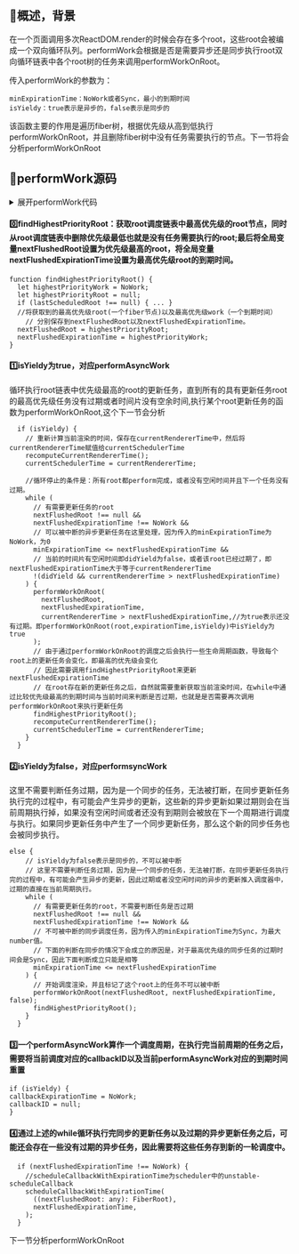 ##  🌳概述，背景  
在一个页面调用多次ReactDOM.render的时候会存在多个root，这些root会被编成一个双向循环队列。performWork会根据是否是需要异步还是同步执行root双向循环链表中各个root树的任务来调用performWorkOnRoot。

传入performWork的参数为：
```
minExpirationTime：NoWork或者Sync，最小的到期时间
isYieldy：true表示是异步的，false表示是同步的
```

该函数主要的作用是遍历fiber树，根据优先级从高到低执行performWorkOnRoot，并且删除fiber树中没有任务需要执行的节点。下一节将会分析performWorkOnRoot


## 🌳performWork源码  
<details>
<summary>展开performWork代码</summary>

```
function performWork(minExpirationTime: ExpirationTime, isYieldy: boolean) {
  // Keep working on roots until there's no more work, or until there's a higher
  // priority event.
  //在一个页面调用多次ReactDOM.render的时候会存在多个root，这些root会被编成一个双向循环队列
    //获取调度队列中最高优先级的root节点，同时从双向循环调度队列中删除没有任务需要执行的节点。
  findHighestPriorityRoot();

  //isYieldy为true表示异步performWork
  if (isYieldy) {
    recomputeCurrentRendererTime();
    currentSchedulerTime = currentRendererTime;

    if (enableUserTimingAPI) {
      const didExpire = nextFlushedExpirationTime > currentRendererTime;
      const timeout = expirationTimeToMs(nextFlushedExpirationTime);
      stopRequestCallbackTimer(didExpire, timeout);
    }

    //循环停止的条件是：所有root都perform完成，或者没有空闲时间并且下一个任务没有过期。
    while (
      nextFlushedRoot !== null &&
      nextFlushedExpirationTime !== NoWork &&
      minExpirationTime <= nextFlushedExpirationTime &&
      !(didYield && currentRendererTime > nextFlushedExpirationTime)
    ) {
      //  下一个需要执行任务的root存在，并且其过期时间不是NoWork（说明当前节点有任务需要执行）
      //  同时下一个需要执行任务的root的到期时间（优先级）大于（高于）传入的到期时间（优先级），
      //  另外!(didYield && currentRendererTime > nextFlushedExpirationTime)表示有空闲时间或者下一个节点的任务已经过期
      //  上述三个条件满足则继续while循环，执行performWorkOnRoot。
        // currentRendererTime > nextFlushedExpirationTime表示当前渲染时间大于下一个节点的任务的到期时间，说明下一个节点的任务还没有过期了
        // didYield表示当前animation frame 是否有空闲时间，true表示有空闲时间，false表示没有空余时间
      performWorkOnRoot(
        nextFlushedRoot,
        nextFlushedExpirationTime,
        currentRendererTime > nextFlushedExpirationTime,//为true表示还没有过期，说明是异步的。即performWorkOnRoot(root,expirationTime,isYieldy)中isYieldy为true
      );
      //在一个页面调用多次ReactDOM.render的时候会存在多个root，这些root会被编成一个双向循环队列
        //获取调度队列中最高优先级的root节点，同时从双向循环调度队列中删除没有任务需要执行的节点。
      //  利用优先级最高节点的到期时间设置nextFlushedExpirationTime
      findHighestPriorityRoot();
      recomputeCurrentRendererTime();
      currentSchedulerTime = currentRendererTime;
    }
  } else {
    while (
      nextFlushedRoot !== null &&
      nextFlushedExpirationTime !== NoWork &&
      minExpirationTime <= nextFlushedExpirationTime
    ) {
      performWorkOnRoot(nextFlushedRoot, nextFlushedExpirationTime, false);
      findHighestPriorityRoot();
    }
  }

  // We're done flushing work. Either we ran out of time in this callback,
  // or there's no more work left with sufficient priority.

  // If we're inside a callback, set this to false since we just completed it.
  //  如果在一个回调中，则将刚才完成的设置为false
  if (isYieldy) {
    callbackExpirationTime = NoWork;
    callbackID = null;
  }
  // If there's work left over, schedule a new callback.
  //  对于没有空闲时间并且下一个任务没有过期的情况，需要重新进行一次异步调度，在下一次animation frame中执行节点的任务。
  if (nextFlushedExpirationTime !== NoWork) {
    //scheduleCallbackWithExpirationTime为scheduler中的unstable-scheduleCallback
    scheduleCallbackWithExpirationTime(
      ((nextFlushedRoot: any): FiberRoot),
      nextFlushedExpirationTime,
    );
  }

  // Clean-up.
  finishRendering();
}
```
</details>

#### 0️⃣findHighestPriorityRoot：获取root调度链表中最高优先级的root节点，同时从root调度链表中删除优先级最低也就是没有任务需要执行的root;最后将全局变量nextFlushedRoot设置为优先级最高的root，将全局变量nextFlushedExpirationTime设置为最高优先级root的到期时间。

```
function findHighestPriorityRoot() {
  let highestPriorityWork = NoWork;
  let highestPriorityRoot = null;
  if (lastScheduledRoot !== null) { ... }
  //将获取到的最高优先级root(一个fiber节点)以及最高优先级work（一个到期时间）
    // 分别保存到nextFlushedRoot以及nextFlushedExpirationTime。
  nextFlushedRoot = highestPriorityRoot;
  nextFlushedExpirationTime = highestPriorityWork;
}
```

#### 1️⃣isYieldy为true，对应performAsyncWork
循环执行root链表中优先级最高的root的更新任务，直到所有的具有更新任务root的最高优先级任务没有过期或者时间片没有空余时间,执行某个root更新任务的函数为performWorkOnRoot,这个下一节会分析

```
  if (isYieldy) {
    // 重新计算当前渲染的时间，保存在currentRendererTime中，然后将currentRendererTime赋值给currentSchedulerTime
    recomputeCurrentRendererTime();
    currentSchedulerTime = currentRendererTime;

    //循环停止的条件是：所有root都perform完成，或者没有空闲时间并且下一个任务没有过期。
    while (
      // 有需要更新任务的root
      nextFlushedRoot !== null &&
      nextFlushedExpirationTime !== NoWork &&
      // 可以被中断的异步更新任务在这里处理，因为传入的minExpirationTime为NoWork，为0
      minExpirationTime <= nextFlushedExpirationTime &&
      // 当前的时间片有空闲时间即didYield为false，或者该root已经过期了，即nextFlushedExpirationTime大于等于currentRendererTime
      !(didYield && currentRendererTime > nextFlushedExpirationTime)
    ) {
      performWorkOnRoot(
        nextFlushedRoot,
        nextFlushedExpirationTime,
        currentRendererTime > nextFlushedExpirationTime,//为true表示还没有过期。即performWorkOnRoot(root,expirationTime,isYieldy)中isYieldy为true
      );
      // 由于通过performWorkOnRoot的调度之后会执行一些生命周期函数，导致每个root上的更新任务会变化，即最高的优先级会变化
      // 因此需要调用findHighestPriorityRoot来更新nextFlushedExpirationTime
      // 在root存在新的更新任务之后，自然就需要重新获取当前渲染时间，在while中通过比较优先级最高的到期时间与当前时间来判断是否过期，也就是是否需要再次调用performWorkOnRoot来执行更新任务
      findHighestPriorityRoot();
      recomputeCurrentRendererTime();
      currentSchedulerTime = currentRendererTime;
    }
  }
```

#### 2️⃣isYieldy为false，对应performsyncWork
这里不需要判断任务过期，因为是一个同步的任务，无法被打断，在同步更新任务执行完的过程中，有可能会产生异步的更新，这些新的异步更新如果过期则会在当前周期执行掉，如果没有空闲时间或者还没有到期则会被放在下一个周期进行调度与执行。如果同步更新任务中产生了一个同步更新任务，那么这个新的同步任务也会被同步执行。

```
else {
    // isYieldy为false表示是同步的，不可以被中断
    // 这里不需要判断任务过期，因为是一个同步的任务，无法被打断，在同步更新任务执行完的过程中，有可能会产生异步的更新，因此过期或者没空闲时间的异步的更新推入调度器中，过期的直接在当前周期执行。
    while (
      // 有需要更新任务的root，不需要判断任务是否过期
      nextFlushedRoot !== null &&
      nextFlushedExpirationTime !== NoWork &&
      // 不可被中断的同步调度任务，因为传入的minExpirationTime为Sync，为最大number值。
      // 下面的判断在同步的情况下会成立的原因是，对于最高优先级的同步任务的过期时间会是Sync，因此下面判断成立只能是相等
      minExpirationTime <= nextFlushedExpirationTime
    ) {
      // 开始调度渲染，并且标记了这个root上的任务不可以被中断
      performWorkOnRoot(nextFlushedRoot, nextFlushedExpirationTime, false);
      findHighestPriorityRoot();
    }
  }
```

#### 3️⃣一个performAsyncWork算作一个调度周期，在执行完当前周期的任务之后，需要将当前调度对应的callbackID以及当前performAsyncWork对应的到期时间重置

```
if (isYieldy) {
callbackExpirationTime = NoWork;
callbackID = null;
}
```

#### 4️⃣通过上述的while循环执行完同步的更新任务以及过期的异步更新任务之后，可能还会存在一些没有过期的异步任务，因此需要将这些任务存到新的一轮调度中。


```
  if (nextFlushedExpirationTime !== NoWork) {
    //scheduleCallbackWithExpirationTime为scheduler中的unstable-scheduleCallback
    scheduleCallbackWithExpirationTime(
      ((nextFlushedRoot: any): FiberRoot),
      nextFlushedExpirationTime,
    );
  }
```

下一节分析performWorkOnRoot











